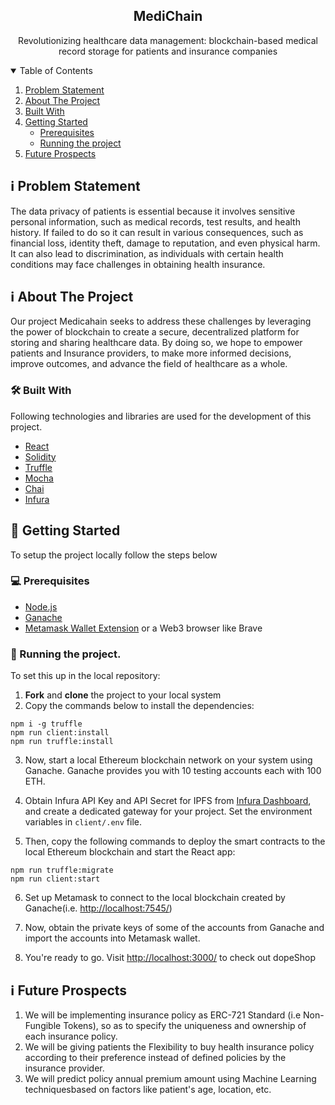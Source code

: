 <p align="center">
  <!-- <a href="https://github.com/Karan9034/gfg-enigma/">
    <img src="https://dyltqmyl993wv.cloudfront.net/assets/stacks/node-exporter/img/node-exporter-stack-110x117.png">
  </a> -->

  <h2 align="center">MediChain</h2>

  <p align="center">
    Revolutionizing healthcare data management: blockchain-based medical record storage for patients and insurance companies
  </p>
</p>

<!-- TABLE OF CONTENTS -->
<details open="open">
  <summary>Table of Contents</summary>
  <ol>
  <li>
      <a href="#getting-started">Problem Statement</a>
  </li>
    <li>
      <a href="#about-the-project">About The Project</a>
      <ul>
      </ul>
        <li><a href="#built-with">Built With</a></li>
    </li>
    <li>
      <a href="#getting-started">Getting Started</a>
      <ul>
        <li><a href="#prerequisites">Prerequisites</a></li>
        <li><a href="#running-the-project">Running the project</a></li>
      </ul>
    </li>
     <li>
      <a href="#Future Prospective">Future Prospects</a>
     </li>
    <!-- <li><a href="#relevant-screenshots">Relevant Screenshots</a></li> -->
  </ol>
</details>

## ℹ️ Problem Statement

The data privacy of patients is essential because it involves sensitive personal information, such as medical records, test results, and health history. If failed to do so it can result in various consequences, such as financial loss, identity theft, damage to reputation, and even physical harm. It can also lead to discrimination, as individuals with certain health conditions may face challenges in obtaining health insurance.


## ℹ️ About The Project

Our project Medicahain seeks to address these challenges by leveraging the power of blockchain to create a secure, decentralized platform for storing and sharing healthcare data. By doing so, we hope to empower patients and Insurance providers, to make more informed decisions, improve outcomes, and advance the field of healthcare as a whole.


### 🛠️ Built With

Following technologies and libraries are used for the development of this project.

- [React](https://reactjs.org/)
- [Solidity](https://soliditylang.org/)
- [Truffle](https://trufflesuite.com/)
- [Mocha](https://mochajs.org/)
- [Chai](https://chaijs.com/)
- [Infura](https://infura.io/)

<!-- GETTING STARTED -->

## 📌 Getting Started

To setup the project locally follow the steps below

### 💻 Prerequisites

- [Node.js](https://nodejs.org/en/download/)
- [Ganache](https://trufflesuite.com/ganache/)
- [Metamask Wallet Extension](https://docs.docker.com/compose/install/) or a Web3 browser like Brave

### 🤖 Running the project.

To set this up in the local repository:

1. **Fork** and **clone** the project to your local system
2. Copy the commands below to install the dependencies:

```
npm i -g truffle
npm run client:install
npm run truffle:install
```

3. Now, start a local Ethereum blockchain network on your system using Ganache. Ganache provides you with 10 testing accounts each with 100 ETH. 

4. Obtain Infura API Key and API Secret for IPFS from [Infura Dashboard](https://infura.io/), and create a dedicated gateway for your project. Set the environment variables in `client/.env` file.

5. Then, copy the following commands to deploy the smart contracts to the local Ethereum blockchain and start the React app:

```
npm run truffle:migrate
npm run client:start
```

6. Set up Metamask to connect to the local blockchain created by Ganache(i.e. [http://localhost:7545/](http://localhost:7545/))

7. Now, obtain the private keys of some of the accounts from Ganache and import the accounts into Metamask wallet.

8. You're ready to go. Visit [http://localhost:3000/](http://localhost:3000/) to check out dopeShop


## ℹ️ Future Prospects
1. We will be implementing insurance policy as ERC-721 Standard (i.e Non-Fungible Tokens), so as to specify the uniqueness and ownership of each insurance policy.
2. We will be giving patients the Flexibility to buy health insurance policy according to their preference instead of defined policies by the insurance provider.
3. We will predict policy annual premium amount using Machine Learning techniquesbased on factors like patient's age, location, etc.



<!-- ### 📉 Relevant Screenshots:
1. _Prometheus up & running_
   <img src="images/prom.png" alt="Prometheus Config" />

2. _Adding Metrics In Grafana_
   <img src="images/grafana-edit.png" alt="Adding Metrics In Grafana" /> -->



















<!-- 
# React Truffle Box

This box comes with everything you need to start using Truffle to write, compile, test, and deploy smart contracts, and interact with them from a React app.

## Installation

First ensure you are in an empty directory.

Run the `unbox` command using 1 of 2 ways.

```sh
# Install Truffle globally and run `truffle unbox`
$ npm install -g truffle
$ truffle unbox react
```

```sh
# Alternatively, run `truffle unbox` via npx
$ npx truffle unbox react
```

Start the react dev server.

```sh
$ cd client
$ npm start
  Starting the development server...
```

From there, follow the instructions on the hosted React app. It will walk you through using Truffle and Ganache to deploy the `SimpleStorage` contract, making calls to it, and sending transactions to change the contract's state.

## FAQ

- __How do I use this with Ganache (or any other network)?__

  The Truffle project is set to deploy to Ganache by default. If you'd like to change this, it's as easy as modifying the Truffle config file! Check out [our documentation on adding network configurations](https://trufflesuite.com/docs/truffle/reference/configuration/#networks). From there, you can run `truffle migrate` pointed to another network, restart the React dev server, and see the change take place.

- __Where can I find more resources?__

  This Box is a sweet combo of [Truffle](https://trufflesuite.com) and [Create React App](https://create-react-app.dev). Either one would be a great place to start! -->
